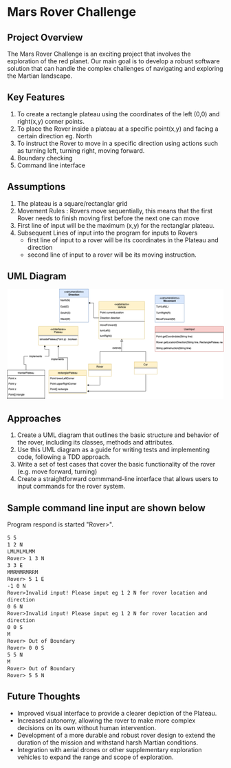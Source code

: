 # Mars Rover Challenge

## Project Overview

The Mars Rover Challenge is an exciting project that involves the exploration
of the red planet. Our main goal is to develop a robust 
software solution that can handle the complex challenges
of navigating and exploring the Martian landscape.

## Key Features

1. To create a rectangle plateau using the coordinates of the left (0,0) and right(x,y) corner points.
2. To place the Rover inside a plateau at a specific point(x,y)
and facing a certain direction eg. North
3. To instruct the Rover to move in a specific direction using actions such as turning left,
turning right, moving forward.
4. Boundary checking
5. Command line interface


## Assumptions

1. The plateau is a square/rectanglar grid 
2. Movement Rules : Rovers move sequentially, this means that the first Rover needs
to finish moving first before the next one can move
3. First line of input will be the maximum (x,y) for the rectanglar plateau.
4. Subsequent Lines of input into the program for inputs to Rovers
   - first line of input to a rover will be its coordinates in the Plateau and direction
   - second line of input to a rover will be its moving instruction.

## UML Diagram

![UML Diagram of Mars Rover Challenge](./assets/images/UML-MarsRoverProject.drawio.png)

## Approaches

1. Create a UML diagram that outlines the basic structure and behavior of the rover, including its classes, methods and attributes.
2. Use this UML diagram as a guide for writing tests and implementing code, following a TDD approach. 
3. Write a set of test cases that cover the basic functionality of the rover (e.g. move forward, turning)
4. Create a straightforward commmand-line interface that allows users to input commands for the rover system.

## Sample command line input are shown below
Program respond is started "Rover>".

```
5 5
1 2 N
LMLMLMLMM
Rover> 1 3 N
3 3 E
MMRMMRMRRM
Rover> 5 1 E
-1 0 N
Rover>Invalid input! Please input eg 1 2 N for rover location and direction
0 6 N
Rover>Invalid input! Please input eg 1 2 N for rover location and direction
0 0 S
M
Rover> Out of Boundary
Rover> 0 0 S
5 5 N
M
Rover> Out of Boundary
Rover> 5 5 N
```



## Future Thoughts

- Improved visual interface to provide a clearer depiction of the Plateau.
- Increased autonomy, allowing the rover to make more complex decisions on its own without human intervention.
- Development of a more durable and robust rover design to extend the duration of the mission and withstand harsh Martian conditions.
- Integration with aerial drones or other supplementary exploration vehicles to expand the range and scope of exploration.